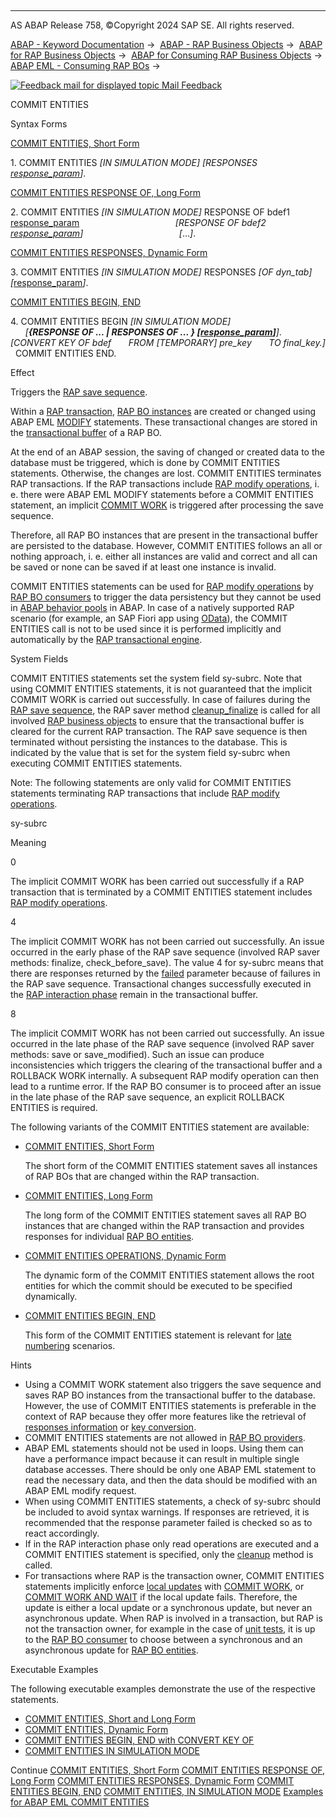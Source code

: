   

* * *

AS ABAP Release 758, ©Copyright 2024 SAP SE. All rights reserved.

[ABAP - Keyword Documentation](https://help.sap.com/doc/abapdocu_latest_index_htm/latest/en-US/abenabap.htm) →  [ABAP - RAP Business Objects](https://help.sap.com/doc/abapdocu_latest_index_htm/latest/en-US/abenabap_rap.htm) →  [ABAP for RAP Business Objects](https://help.sap.com/doc/abapdocu_latest_index_htm/latest/en-US/abenabap_for_rap_bos.htm) →  [ABAP for Consuming RAP Business Objects](https://help.sap.com/doc/abapdocu_latest_index_htm/latest/en-US/abenabap_consume_rap_bos.htm) →  [ABAP EML - Consuming RAP BOs](https://help.sap.com/doc/abapdocu_latest_index_htm/latest/en-US/abeneml.htm) → 

 [![](Mail.gif?object=Mail.gif "Feedback mail for displayed topic") Mail Feedback](mailto:f1_help@sap.com?subject=Feedback%20on%20ABAP%20Documentation&body=Document:%20COMMIT%20ENTITIES%2C%20ABAPCOMMIT_ENTITIES%2C%20758%0D%0A%0D%0AError:%0D%0A%0D%0A%0D%0A%0D%0ASuggestion%20for%20improvement:)

COMMIT ENTITIES

Syntax Forms

[COMMIT ENTITIES, Short Form](https://help.sap.com/doc/abapdocu_latest_index_htm/latest/en-US/abapemlcommit_entities_short.htm)

1\. COMMIT ENTITIES *\[*IN SIMULATION MODE*\]* *\[*RESPONSES [response\_param](https://help.sap.com/doc/abapdocu_latest_index_htm/latest/en-US/abapeml_response.htm)*\]*.

[COMMIT ENTITIES RESPONSE OF, Long Form](https://help.sap.com/doc/abapdocu_latest_index_htm/latest/en-US/abapemlcommit_entities_long.htm)

2\. COMMIT ENTITIES *\[*IN SIMULATION MODE*\]* RESPONSE OF bdef1 [response\_param](https://help.sap.com/doc/abapdocu_latest_index_htm/latest/en-US/abapeml_response.htm)
                                      *\[*RESPONSE OF bdef2 [response\_param](https://help.sap.com/doc/abapdocu_latest_index_htm/latest/en-US/abapeml_response.htm)*\]*
                                      *\[*...*\]*.

[COMMIT ENTITIES RESPONSES, Dynamic Form](https://help.sap.com/doc/abapdocu_latest_index_htm/latest/en-US/abapemlcommit_entities_dyn.htm)

3\. COMMIT ENTITIES *\[*IN SIMULATION MODE*\]* RESPONSES *\[*OF dyn\_tab*\]* *\[*[response\_param](https://help.sap.com/doc/abapdocu_latest_index_htm/latest/en-US/abapeml_response.htm)*\]*.

[COMMIT ENTITIES BEGIN, END](https://help.sap.com/doc/abapdocu_latest_index_htm/latest/en-US/abapemlcommit_entities_late.htm)

4\. COMMIT ENTITIES BEGIN *\[*IN SIMULATION MODE*\]*
                        *\[**{*RESPONSE OF ... *|* RESPONSES OF ... *}* *\[*[response\_param](https://help.sap.com/doc/abapdocu_latest_index_htm/latest/en-US/abapeml_response.htm)*\]**\]*.
   *\[*CONVERT KEY OF bdef
      FROM *\[*TEMPORARY*\]* pre\_key
      TO final\_key.*\]*
  COMMIT ENTITIES END.

Effect

Triggers the [RAP save sequence](https://help.sap.com/doc/abapdocu_latest_index_htm/latest/en-US/abenrap_save_seq_glosry.htm "Glossary Entry").

Within a [RAP transaction](https://help.sap.com/doc/abapdocu_latest_index_htm/latest/en-US/abenrap_luw_glosry.htm "Glossary Entry"), [RAP BO instances](https://help.sap.com/doc/abapdocu_latest_index_htm/latest/en-US/abenrap_bo_instance_glosry.htm "Glossary Entry") are created or changed using ABAP EML [MODIFY](https://help.sap.com/doc/abapdocu_latest_index_htm/latest/en-US/abapmodify_entity_entities.htm) statements. These transactional changes are stored in the [transactional buffer](https://help.sap.com/doc/abapdocu_latest_index_htm/latest/en-US/abentransactional_buffer_glosry.htm "Glossary Entry") of a RAP BO.

At the end of an ABAP session, the saving of changed or created data to the database must be triggered, which is done by COMMIT ENTITIES statements. Otherwise, the changes are lost. COMMIT ENTITIES terminates RAP transactions. If the RAP transactions include [RAP modify operations](https://help.sap.com/doc/abapdocu_latest_index_htm/latest/en-US/abenrap_modify_operation_glosry.htm "Glossary Entry"), i. e. there were ABAP EML MODIFY statements before a COMMIT ENTITIES statement, an implicit [COMMIT WORK](https://help.sap.com/doc/abapdocu_latest_index_htm/latest/en-US/abapcommit.htm) is triggered after processing the save sequence.

Therefore, all RAP BO instances that are present in the transactional buffer are persisted to the database. However, COMMIT ENTITIES follows an all or nothing approach, i. e. either all instances are valid and correct and all can be saved or none can be saved if at least one instance is invalid.

COMMIT ENTITIES statements can be used for [RAP modify operations](https://help.sap.com/doc/abapdocu_latest_index_htm/latest/en-US/abenrap_modify_operation_glosry.htm "Glossary Entry") by [RAP BO consumers](https://help.sap.com/doc/abapdocu_latest_index_htm/latest/en-US/abenrap_bo_consumer_glosry.htm "Glossary Entry") to trigger the data persistency but they cannot be used in [ABAP behavior pools](https://help.sap.com/doc/abapdocu_latest_index_htm/latest/en-US/abenbehavior_pool_glosry.htm "Glossary Entry") in ABAP. In case of a natively supported RAP scenario (for example, an SAP Fiori app using [OData](https://help.sap.com/doc/abapdocu_latest_index_htm/latest/en-US/abenodata_glosry.htm "Glossary Entry")), the COMMIT ENTITIES call is not to be used since it is performed implicitly and automatically by the [RAP transactional engine](https://help.sap.com/doc/abapdocu_latest_index_htm/latest/en-US/abenrap_transac_engine_glosry.htm "Glossary Entry").

System Fields

COMMIT ENTITIES statements set the system field sy-subrc. Note that using COMMIT ENTITIES statements, it is not guaranteed that the implicit COMMIT WORK is carried out successfully. In case of failures during the [RAP save sequence](https://help.sap.com/doc/abapdocu_latest_index_htm/latest/en-US/abenrap_save_seq_glosry.htm "Glossary Entry"), the RAP saver method [cleanup\_finalize](https://help.sap.com/doc/abapdocu_latest_index_htm/latest/en-US/abapsaver_class_cleanup_finalize.htm) is called for all involved [RAP business objects](https://help.sap.com/doc/abapdocu_latest_index_htm/latest/en-US/abenrap_bo_glosry.htm "Glossary Entry") to ensure that the transactional buffer is cleared for the current RAP transaction. The RAP save sequence is then terminated without persisting the instances to the database. This is indicated by the value that is set for the system field sy-subrc when executing COMMIT ENTITIES statements.

Note: The following statements are only valid for COMMIT ENTITIES statements terminating RAP transactions that include [RAP modify operations](https://help.sap.com/doc/abapdocu_latest_index_htm/latest/en-US/abenrap_modify_operation_glosry.htm "Glossary Entry").

sy-subrc

Meaning

0

The implicit COMMIT WORK has been carried out successfully if a RAP transaction that is terminated by a COMMIT ENTITIES statement includes [RAP modify operations](https://help.sap.com/doc/abapdocu_latest_index_htm/latest/en-US/abenrap_modify_operation_glosry.htm "Glossary Entry").

4

The implicit COMMIT WORK has not been carried out successfully. An issue occurred in the early phase of the RAP save sequence (involved RAP saver methods: finalize, check\_before\_save). The value 4 for sy-subrc means that there are responses returned by the [failed](https://help.sap.com/doc/abapdocu_latest_index_htm/latest/en-US/abapeml_response.htm) parameter because of failures in the RAP save sequence. Transactional changes successfully executed in the [RAP interaction phase](https://help.sap.com/doc/abapdocu_latest_index_htm/latest/en-US/abenrap_int_phase_glosry.htm "Glossary Entry") remain in the transactional buffer.

8

The implicit COMMIT WORK has not been carried out successfully. An issue occurred in the late phase of the RAP save sequence (involved RAP saver methods: save or save\_modified).
Such an issue can produce inconsistencies which triggers the clearing of the transactional buffer and a ROLLBACK WORK internally. A subsequent RAP modify operation can then lead to a runtime error. If the RAP BO consumer is to proceed after an issue in the late phase of the RAP save sequence, an explicit ROLLBACK ENTITIES is required.

The following variants of the COMMIT ENTITIES statement are available:

-   [COMMIT ENTITIES, Short Form](https://help.sap.com/doc/abapdocu_latest_index_htm/latest/en-US/abapemlcommit_entities_short.htm)
    
    The short form of the COMMIT ENTITIES statement saves all instances of RAP BOs that are changed within the RAP transaction.
    
-   [COMMIT ENTITIES, Long Form](https://help.sap.com/doc/abapdocu_latest_index_htm/latest/en-US/abapemlcommit_entities_long.htm)
    
    The long form of the COMMIT ENTITIES statement saves all RAP BO instances that are changed within the RAP transaction and provides responses for individual [RAP BO entities](https://help.sap.com/doc/abapdocu_latest_index_htm/latest/en-US/abenrap_bo_entity_glosry.htm "Glossary Entry").
    
-   [COMMIT ENTITIES OPERATIONS, Dynamic Form](https://help.sap.com/doc/abapdocu_latest_index_htm/latest/en-US/abapemlcommit_entities_dyn.htm)
    
    The dynamic form of the COMMIT ENTITIES statement allows the root entities for which the commit should be executed to be specified dynamically.
    
-   [COMMIT ENTITIES BEGIN, END](https://help.sap.com/doc/abapdocu_latest_index_htm/latest/en-US/abapemlcommit_entities_late.htm)
    
    This form of the COMMIT ENTITIES statement is relevant for [late numbering](https://help.sap.com/doc/abapdocu_latest_index_htm/latest/en-US/abenbdl_late_numbering.htm) scenarios.
    

Hints

-   Using a COMMIT WORK statement also triggers the save sequence and saves RAP BO instances from the transactional buffer to the database. However, the use of COMMIT ENTITIES statements is preferable in the context of RAP because they offer more features like the retrieval of [responses information](https://help.sap.com/doc/abapdocu_latest_index_htm/latest/en-US/abapeml_response.htm) or [key conversion](https://help.sap.com/doc/abapdocu_latest_index_htm/latest/en-US/abapemlcommit_entities_late.htm).
-   COMMIT ENTITIES statements are not allowed in [RAP BO providers](https://help.sap.com/doc/abapdocu_latest_index_htm/latest/en-US/abenrap_bo_provider_glosry.htm "Glossary Entry").
-   ABAP EML statements should not be used in loops. Using them can have a performance impact because it can result in multiple single database accesses. There should be only one ABAP EML statement to read the necessary data, and then the data should be modified with an ABAP EML modify request.
-   When using COMMIT ENTITIES statements, a check of sy-subrc should be included to avoid syntax warnings. If responses are retrieved, it is recommended that the response parameter failed is checked so as to react accordingly.
-   If in the RAP interaction phase only read operations are executed and a COMMIT ENTITIES statement is specified, only the [cleanup](https://help.sap.com/doc/abapdocu_latest_index_htm/latest/en-US/abensaver_method_cleanup.htm) method is called.
-   For transactions where RAP is the transaction owner, COMMIT ENTITIES statements implicitly enforce [local updates](https://help.sap.com/doc/abapdocu_latest_index_htm/latest/en-US/abenlocal_update_glosry.htm "Glossary Entry") with [COMMIT WORK](https://help.sap.com/doc/abapdocu_latest_index_htm/latest/en-US/abapcommit.htm), or [COMMIT WORK AND WAIT](https://help.sap.com/doc/abapdocu_latest_index_htm/latest/en-US/abapcommit.htm) if the local update fails. Therefore, the update is either a local update or a synchronous update, but never an asynchronous update. When RAP is involved in a transaction, but RAP is not the transaction owner, for example in the case of [unit tests](https://help.sap.com/doc/abapdocu_latest_index_htm/latest/en-US/abenunit_test_glosry.htm "Glossary Entry"), it is up to the [RAP BO consumer](https://help.sap.com/doc/abapdocu_latest_index_htm/latest/en-US/abenrap_bo_consumer_glosry.htm "Glossary Entry") to choose between a synchronous and an asynchronous update for [RAP BO entities](https://help.sap.com/doc/abapdocu_latest_index_htm/latest/en-US/abenrap_bo_entity_glosry.htm "Glossary Entry").

Executable Examples

The following executable examples demonstrate the use of the respective statements.

-   [COMMIT ENTITIES, Short and Long Form](https://help.sap.com/doc/abapdocu_latest_index_htm/latest/en-US/abencommit_entities_sh_lo_abexa.htm)
-   [COMMIT ENTITIES, Dynamic Form](https://help.sap.com/doc/abapdocu_latest_index_htm/latest/en-US/abeneml_commit_dyn_abexa.htm)
-   [COMMIT ENTITIES BEGIN, END with CONVERT KEY OF](https://help.sap.com/doc/abapdocu_latest_index_htm/latest/en-US/abencommit_entities_beginend_abexa.htm)
-   [COMMIT ENTITIES IN SIMULATION MODE](https://help.sap.com/doc/abapdocu_latest_index_htm/latest/en-US/abencommit_entities_sim_mod_abexa.htm)

Continue
[COMMIT ENTITIES, Short Form](https://help.sap.com/doc/abapdocu_latest_index_htm/latest/en-US/abapemlcommit_entities_short.htm)
[COMMIT ENTITIES RESPONSE OF, Long Form](https://help.sap.com/doc/abapdocu_latest_index_htm/latest/en-US/abapemlcommit_entities_long.htm)
[COMMIT ENTITIES RESPONSES, Dynamic Form](https://help.sap.com/doc/abapdocu_latest_index_htm/latest/en-US/abapemlcommit_entities_dyn.htm)
[COMMIT ENTITIES BEGIN, END](https://help.sap.com/doc/abapdocu_latest_index_htm/latest/en-US/abapemlcommit_entities_late.htm)
[COMMIT ENTITIES, IN SIMULATION MODE](https://help.sap.com/doc/abapdocu_latest_index_htm/latest/en-US/abapcommit_entities_simulation.htm)
[Examples for ABAP EML COMMIT ENTITIES](https://help.sap.com/doc/abapdocu_latest_index_htm/latest/en-US/abencommit_entities_abexas.htm)